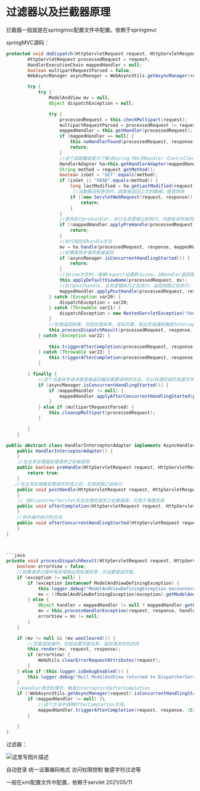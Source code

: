 # 过滤器以及拦截器原理

拦截器一般就是在springmvc配置文件中配置。依赖于springmvc

springMVC源码：

```java
protected void doDispatch(HttpServletRequest request, HttpServletResponse response) throws Exception {
        HttpServletRequest processedRequest = request;
        HandlerExecutionChain mappedHandler = null;
        boolean multipartRequestParsed = false;
        WebAsyncManager asyncManager = WebAsyncUtils.getAsyncManager(request);

        try {
            try {
                ModelAndView mv = null;
                Object dispatchException = null;

                try {
                    processedRequest = this.checkMultipart(request);
                    multipartRequestParsed = processedRequest != request;
                    mappedHandler = this.getHandler(processedRequest);
                    if (mappedHandler == null) {
                        this.noHandlerFound(processedRequest, response);
                        return;
                    }
					//这个适配器就是为了解决Spring MVC的Handler（Controller接口HttpRequestHandler，@RequestMapping、Servlet）有多种表现形式，不同的Handler，处理请求的方式是不一样的，注解@RequestMapping方式使用的是用方法处理请求，而实现Controller接口和HttpRequestHandler接口方式使用的是一个类
                    HandlerAdapter ha=this.getHandlerAdapter(mappedHandler.getHandler());
                    String method = request.getMethod();
                    boolean isGet = "GET".equals(method);
                    if (isGet || "HEAD".equals(method)) {
                        long lastModified = ha.getLastModified(request, mappedHandler.getHandler());
                         //当数据没有更改时，就直接返回上次的数据，提高效率
                        if ((new ServletWebRequest(request, response)).checkNotModified(lastModified) && isGet) {
                            return;
                        }
                    }
					//首先执行prehandler，执行业务逻辑之前执行，内部会将所有的prehandler都遍历执行，只要有一个返回false;整个方法就返回false直接返回。
                    if (!mappedHandler.applyPreHandle(processedRequest, response)) {
                        return;
                    }
					//执行相应的handle方法
                    mv = ha.handle(processedRequest, response, mappedHandler.getHandler());
                    //如果是异步请求直接返回
                    if (asyncManager.isConcurrentHandlingStarted()) {
                        return;
                    }
                    //当view为空时，根据request设置默认view，如Handler返回值为void
                    this.applyDefaultViewName(processedRequest, mv);
                    //执行posthandle，业务逻辑执行之后执行，返回视图之前执行，这个会按照定义逆序执行，只要没有出现异常就会执行所有的posthandle
                    mappedHandler.applyPostHandle(processedRequest, response, mv);
                } catch (Exception var20) {
                    dispatchException = var20;
                } catch (Throwable var21) {
                    dispatchException = new NestedServletException("Handler dispatch failed", var21);
                }
				//处理返回结果，包括处理异常、渲染页面，发出完成通知触发Interceptor的afterCompletion
                this.processDispatchResult(processedRequest, response, mappedHandler, mv, (Exception)dispatchException);
            } catch (Exception var22) {
                
                this.triggerAfterCompletion(processedRequest, response, mappedHandler, var22);
            } catch (Throwable var23) {
                this.triggerAfterCompletion(processedRequest, response, mappedHandler, new NestedServletException("Handler processing failed", var23));
            }

        } finally {
            //这个当是异步请求是直接返回最后需要调用的方法，可以处理后续的资源文件
            if (asyncManager.isConcurrentHandlingStarted()) {
                if (mappedHandler != null) {
                    mappedHandler.applyAfterConcurrentHandlingStarted(processedRequest, response);
                }
            } else if (multipartRequestParsed) {
                this.cleanupMultipart(processedRequest);
            }

        }
    }
```



```java
public abstract class HandlerInterceptorAdapter implements AsyncHandlerInterceptor {
    public HandlerInterceptorAdapter() {
    }
　　 //在业务处理器处理请求之前被调用
    public boolean preHandle(HttpServletRequest request, HttpServletResponse response, Object handler) throws Exception {
        return true;
    }
　　//在业务处理器处理请求完成之后，生成视图之前执行  
    public void postHandle(HttpServletRequest request, HttpServletResponse response, Object handler, @Nullable ModelAndView modelAndView) throws Exception {
    }
　　 // 在DispatcherServlet完全处理完请求之后被调用，可用于清理资源  
    public void afterCompletion(HttpServletRequest request, HttpServletResponse response, Object handler, @Nullable Exception ex) throws Exception {
    }
	//异步操作执行的方法
    public void afterConcurrentHandlingStarted(HttpServletRequest request, HttpServletResponse response, Object handler) throws Exception {
    }
}

 

```java
private void processDispatchResult(HttpServletRequest request, HttpServletResponse response, @Nullable HandlerExecutionChain mappedHandler, @Nullable ModelAndView mv, @Nullable Exception exception) throws Exception {
    boolean errorView = false;
    //如果请求过程中有异常抛出则处理异常，并设置错误页面。
    if (exception != null) {
        if (exception instanceof ModelAndViewDefiningException) {
            this.logger.debug("ModelAndViewDefiningException encountered", exception);
            mv = ((ModelAndViewDefiningException)exception).getModelAndView();
        } else {
            Object handler = mappedHandler != null ? mappedHandler.getHandler() : null;
            mv = this.processHandlerException(request, response, handler, exception);
            errorView = mv != null;
        }
    }

    if (mv != null && !mv.wasCleared()) {
        //页面渲染操作，包括设置页面名称，返回请求的状态码
        this.render(mv, request, response);
        if (errorView) {
            WebUtils.clearErrorRequestAttributes(request);
        }
    } else if (this.logger.isDebugEnabled()) {
        this.logger.debug("Null ModelAndView returned to DispatcherServlet with name '" + this.getServletName() + "': assuming HandlerAdapter completed request handling");
    }
	//Handler请求处理完，触发Interceptor的afterCompletion
    if (!WebAsyncUtils.getAsyncManager(request).isConcurrentHandlingStarted()) {
        if (mappedHandler != null) {\
            //这个方法中调用AfterCompletion方法。
            mappedHandler.triggerAfterCompletion(request, response, (Exception)null);
        }

    }
}
```

过滤器：



![这里写图片描述](https://img-blog.csdn.net/20180730175152255?watermark/2/text/aHR0cHM6Ly9ibG9nLmNzZG4ubmV0L3l1emhpcWlhbmdfMTk5Mw==/font/5a6L5L2T/fontsize/400/fill/I0JBQkFCMA==/dissolve/70)

自动登录
统一设置编码格式
访问权限控制
敏感字符过滤等



一般在xml配置文件中配置，依赖于servlet
2021/05/11
